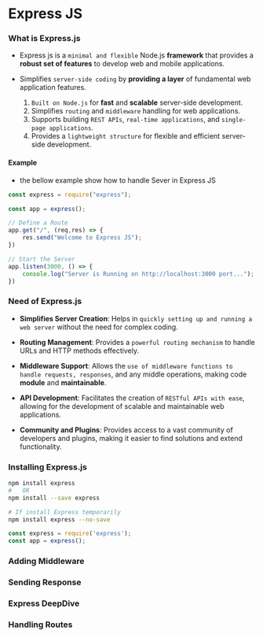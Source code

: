 # Express JS

### What is Express.js
- Express js is a `minimal and flexible` Node.js **framework** that provides a **robust set of features** to develop web and mobile applications.

- Simplifies `server-side coding` by **providing a layer** of fundamental web application features.
    1. `Built on Node.js` for **fast** and **scalable** server-side development.
    2. Simplifies `routing` and `middleware` handling for web applications.
    3. Supports building `REST APIs`, `real-time applications`, and `single-page applications`.
    4. Provides a `lightweight structure` for flexible and efficient server-side development.

#### Example

- the bellow example show how to handle Sever in Express JS

```js
const express = require("express");

const app = express();

// Define a Route
app.get("/", (req,res) => {
    res.send("Welcome to Express JS");
})

// Start the Server
app.listen(3000, () => {
    console.log("Server is Running on http://localhost:3000 port...");
})
```

### Need of Express.js

- **Simplifies Server Creation**: Helps in `quickly setting up and running a web server` without the need for complex coding.

- **Routing Management**: Provides a `powerful routing mechanism` to handle URLs and HTTP methods effectively.

- **Middleware Support**: Allows the `use of middleware functions to handle requests, responses`, and any middle operations, making code **module** and **maintainable**.

- **API Development**: Facilitates the creation of `RESTful APIs with ease`, allowing for the development of scalable and maintainable web applications.

- **Community and Plugins**: Provides access to a vast community of developers and plugins, making it easier to find solutions and extend functionality.

### Installing Express.js

```bash
npm install express
#   OR
npm install --save express

# If install Express temporarily
npm install express --no-save
```

```javascript
const express = require('express');
const app = express();
```

### Adding Middleware

### Sending Response

### Express DeepDive

### Handling Routes